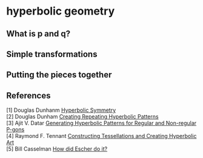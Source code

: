 # hyperbolic geometry

## What is p and q?

## Simple transformations

## Putting the pieces together

## References

[1] Douglas Dunhanm [Hyperbolic Symmetry](http://www.sciencedirect.com/science/article/pii/0898122186901471/pdf?md5=89cd95adbf4fbdf4ffdc927f2fae4ae9&pid=1-s2.0-0898122186901471-main.pdf&_valck=1)  
[2] Douglas Dunham [Creating Repeating Hyperbolic Patterns](https://dl.acm.org/citation.cfm?id=806808)  
[3] Ajit V. Datar [Generating Hyperbolic Patterns for Regular and Non-regular P-gons](http://www.d.umn.edu/~data0003/Projects/HyperArt/thesis.pdf)  
[4] Raymond F. Tennant [Constructing Tessellations and Creating Hyperbolic Art](https://www.researchgate.net/profile/Raymond_Tennant/publication/284240977_Constructing_Tessellations_and_Creating_Hyperbolic_Art/links/5650131f08aefe619b122d59/Constructing-Tessellations-and-Creating-Hyperbolic-Art.pdf)  
[5] Bill Casselman [How did Escher do it?](http://www.ams.org/publicoutreach/feature-column/fcarc-circle-limit)
